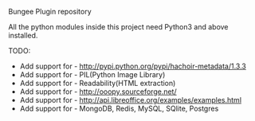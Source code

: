 Bungee Plugin repository 

All the python modules inside this project need Python3 and above installed.

TODO:

* Add support for - http://pypi.python.org/pypi/hachoir-metadata/1.3.3
* Add support for - PIL(Python Image Library)
* Add support for - Readability(HTML extraction)
* Add support for - http://ooopy.sourceforge.net/
* Add support for - http://api.libreoffice.org/examples/examples.html
* Add support for - MongoDB, Redis, MySQL, SQlite, Postgres
